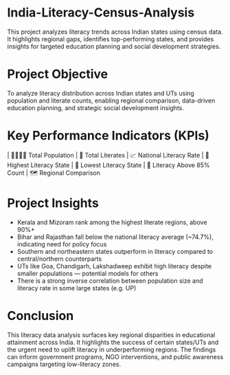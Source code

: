 # India-Literacy-Census-Analysis
This project analyzes literacy trends across Indian states using census data. It highlights regional gaps, identifies top-performing states, and provides insights for targeted education planning and social development strategies.

# Project Objective
To analyze literacy distribution across Indian states and UTs using population and literate counts, enabling regional comparison, data-driven education planning, and strategic social development insights.


# Key Performance Indicators (KPIs)
| 👨‍👩‍👧‍👦 Total Population 
| 📖 Total Literates
| 📈 National Literacy Rate
| 🧠 Highest Literacy State 
| 🚨 Lowest Literacy State 
| 🏁 Literacy Above 85% Count 
| 🗺️ Regional Comparison 

# Project Insights
- Kerala and Mizoram rank among the highest literate regions, above 90%+
- Bihar and Rajasthan fall below the national literacy average (~74.7%), indicating need for policy focus
- Southern and northeastern states outperform in literacy compared to central/northern counterparts
- UTs like Goa, Chandigarh, Lakshadweep exhibit high literacy despite smaller populations — potential models for others
- There is a strong inverse correlation between population size and literacy rate in some large states (e.g. UP)

# Conclusion
This literacy data analysis surfaces key regional disparities in educational attainment across India. It highlights the success of certain states/UTs and the urgent need to uplift literacy in underperforming regions. The findings can inform government programs, NGO interventions, and public awareness campaigns targeting low-literacy zones.




